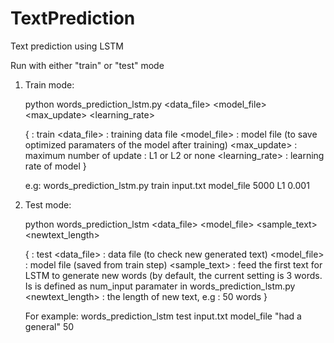 # TextPrediction
Text prediction using LSTM

Run with either "train" or "test" mode

1. Train mode:

    python words_prediction_lstm.py <mode> <data_file> <model_file> <max_update> <regularization> <learning_rate>
  
    {
      <mode>          : train
      <data_file>     : training data file
      <model_file>    : model file (to save optimized paramaters of the model after training)
      <max_update>    : maximum number of update
      <regularization>: L1 or L2 or none
      <learning_rate> : learning rate of model
    }

    e.g: words_prediction_lstm.py train input.txt model_file 5000 L1 0.001

2. Test mode:

    python words_prediction_lstm <mode> <data_file> <model_file> <sample_text> <newtext_length>
  
    {
      <mode>              : test
      <data_file>         : data file (to check new generated text)
      <model_file>        : model file (saved from train step)
      <sample_text>       : feed the first text for LSTM to generate new words (by default,
                             the current setting is 3 words. Is is defined as num_input paramater in words_prediction_lstm.py
      <newtext_length>    : the length of new text, e.g : 50 words
    }
        
    For example: words_prediction_lstm test input.txt model_file "had a general" 50
